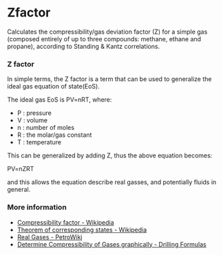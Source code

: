Zfactor
=======

Calculates the compressibility/gas deviation factor (Z) for a simple gas (composed entirely of up to three compounds: methane, ethane and propane), according to Standing & Kantz correlations. 

### Z factor

In simple terms, the Z factor is a term that can be used to generalize the ideal gas equation of state(EoS).

The ideal gas EoS is PV=nRT, where:
- P : pressure
- V : volume
- n : number of moles
- R : the molar/gas constant
- T : temperature

This can be generalized by adding Z, thus the above equation becomes:

PV=nZRT

and this allows the equation describe real gasses, and potentially fluids in general.

### More information

- [Compressibility factor - Wikipedia](https://en.wikipedia.org/wiki/Compressibility_factor)
- [Theorem of corresponding states - Wikipedia](https://en.wikipedia.org/wiki/Theorem_of_corresponding_states)
- [Real Gases - PetroWiki](http://petrowiki.org/Real_gases)
- [Determine Compressibility of Gases graphically - Drilling Formulas](http://www.drillingformulas.com/determine-compressibility-of-gases/)